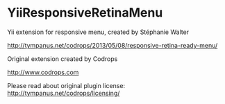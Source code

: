 YiiResponsiveRetinaMenu
=======================

Yii extension for responsive menu, created by Stéphanie Walter

http://tympanus.net/codrops/2013/05/08/responsive-retina-ready-menu/

Original extension created by Codrops

http://www.codrops.com

Please read about original plugin license: http://tympanus.net/codrops/licensing/
